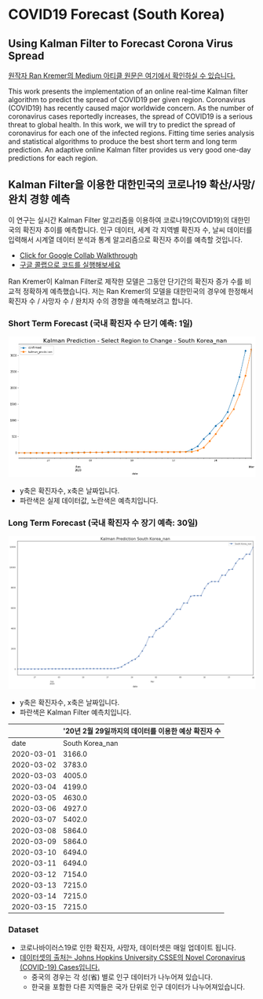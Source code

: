 # COVID19 Forecast (South Korea)



## Using Kalman Filter to Forecast Corona Virus Spread

[원작자 Ran Kremer의 Medium 아티클 원문은 여기에서 확인하실 수 있습니다.](https://medium.com/@rank23/using-kalman-filter-to-predict-corona-virus-spread-72d91b74cc8)

This work presents the implementation of an online real-time Kalman filter algorithm to predict the spread of COVID19 per given region.
Coronavirus (COVID19) has recently caused major worldwide concern.
As the number of coronavirus cases reportedly increases, the spread of COVID19 is a serious threat to global health. 
In this work, we will try to predict the spread of coronavirus for each one of the infected regions. 
Fitting time series analysis and statistical algorithms to produce the best short term and long term prediction. 
An adaptive online Kalman filter provides us very good one-day predictions for each region.



## Kalman Filter을 이용한 대한민국의 코로나19 확산/사망/완치 경향 예측

이 연구는 실시간 Kalman Filter 알고리즘을 이용하여 코로나19(COVID19)의 대한민국의 확진자 추이를 예측합니다. 인구 데이터, 세계 각 지역별 확진자 수, 날씨 데이터를 입력해서 시계열 데이터 분석과 통계 알고리즘으로  확진자 추이를 예측할 것입니다. 

- [Click for Google Collab Walkthrough](https://drive.google.com/file/d/1C9hAgLVQpSw4JFZLjXV8xANfHWXMToQg/view?usp=sharing)
- [구글 콜랩으로 코드를 실행해보세요](https://drive.google.com/file/d/1C9hAgLVQpSw4JFZLjXV8xANfHWXMToQg/view?usp=sharing)

Ran Kremer이 Kalman Filter로 제작한 모델은 그동안 단기간의 확진자 증가 수를 비교적 정확하게 예측했습니다. 저는 Ran Kremer의 모델을 대한민국의 경우에 한정해서 확진자 수 / 사망자 수 / 완치자 수의 경향을 예측해보려고 합니다. 

### Short Term Forecast (국내 확진자 수 단기 예측: 1일)

![200229shortterm](200229shortterm.png)

- y축은 확진자수, x축은 날짜입니다.
- 파란색은 실제 데이터값, 노란색은 예측치입니다. 



### Long Term Forecast (국내 확진자 수 장기 예측: 30일)

![200229longterm](200229longterm.png)

- y축은 확진자수, x축은 날짜입니다.
- 파란색은 Kalman Filter 예측치입니다.



|            | '20년 2월 29일까지의 데이터를 이용한 예상 확진자 수 |
| :--------- | :-------------------------------------------------- |
| date       | South Korea_nan                                     |
| 2020-03-01 | 3166.0                                              |
| 2020-03-02 | 3783.0                                              |
| 2020-03-03 | 4005.0                                              |
| 2020-03-04 | 4199.0                                              |
| 2020-03-05 | 4630.0                                              |
| 2020-03-06 | 4927.0                                              |
| 2020-03-07 | 5402.0                                              |
| 2020-03-08 | 5864.0                                              |
| 2020-03-09 | 5864.0                                              |
| 2020-03-10 | 6494.0                                              |
| 2020-03-11 | 6494.0                                              |
| 2020-03-12 | 7154.0                                              |
| 2020-03-13 | 7215.0                                              |
| 2020-03-14 | 7215.0                                              |
| 2020-03-15 | 7215.0                                              |



### Dataset

- 코로나바이러스19로 인한 확진자, 사망자, 데이터셋은 매일 업데이트 됩니다. 
- [데이터셋의 출처는 Johns Hopkins University CSSE의 Novel Coronavirus (COVID-19) Cases입니다.](https://github.com/CSSEGISandData/COVID-19)
  - 중국의 경우는 각 성(省) 별로 인구 데이터가 나누어져 있습니다.
  - 한국을 포함한 다른 지역들은 국가 단위로 인구 데이터가 나누어져있습니다.

